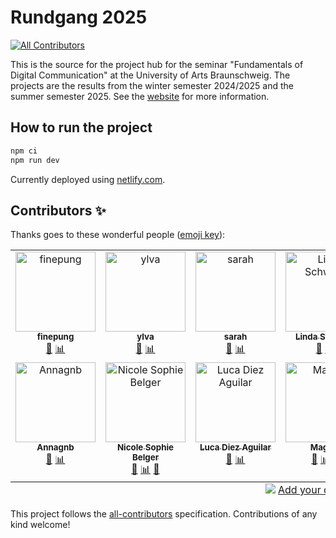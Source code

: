 # Rundgang 2025
<!-- ALL-CONTRIBUTORS-BADGE:START - Do not remove or modify this section -->
[![All Contributors](https://img.shields.io/badge/all_contributors-11-orange.svg?style=flat-square)](#contributors-)
<!-- ALL-CONTRIBUTORS-BADGE:END -->

This is the source for the project hub for the seminar "Fundamentals of Digital Communication" at the University of Arts Braunschweig. The projects are the results from the winter semester 2024/2025 and the summer semester 2025. See the [website](https://rundgang2025.qawsed.site) for more information.

## How to run the project 

```bash
npm ci
npm run dev
```

Currently deployed using [netlify.com](https://netlify.com).



## Contributors ✨

Thanks goes to these wonderful people ([emoji key](https://allcontributors.org/docs/en/emoji-key)):

<!-- ALL-CONTRIBUTORS-LIST:START - Do not remove or modify this section -->
<!-- prettier-ignore-start -->
<!-- markdownlint-disable -->
<table>
  <tbody>
    <tr>
      <td align="center" valign="top" width="14.28%"><a href="https://github.com/finepung"><img src="https://avatars.githubusercontent.com/u/184867824?v=4?s=128" width="128px;" alt="finepung"/><br /><sub><b>finepung</b></sub></a><br /><a href="https://github.com/ff6347/rundgang2025/pulls?q=is%3Apr+reviewed-by%3Afinepung" title="Reviewed Pull Requests">👀</a> <a href="#data-finepung" title="Data">📊</a></td>
      <td align="center" valign="top" width="14.28%"><a href="https://github.com/ylva92"><img src="https://avatars.githubusercontent.com/u/184819918?v=4?s=128" width="128px;" alt="ylva"/><br /><sub><b>ylva</b></sub></a><br /><a href="https://github.com/ff6347/rundgang2025/pulls?q=is%3Apr+reviewed-by%3Aylva92" title="Reviewed Pull Requests">👀</a> <a href="#data-ylva92" title="Data">📊</a></td>
      <td align="center" valign="top" width="14.28%"><a href="https://github.com/Maple-Sarahp"><img src="https://avatars.githubusercontent.com/u/184856196?v=4?s=128" width="128px;" alt="sarah"/><br /><sub><b>sarah</b></sub></a><br /><a href="https://github.com/ff6347/rundgang2025/pulls?q=is%3Apr+reviewed-by%3AMaple-Sarahp" title="Reviewed Pull Requests">👀</a> <a href="#data-Maple-Sarahp" title="Data">📊</a></td>
      <td align="center" valign="top" width="14.28%"><a href="https://github.com/LiSchwarz"><img src="https://avatars.githubusercontent.com/u/184842232?v=4?s=128" width="128px;" alt="Linda Schwarz"/><br /><sub><b>Linda Schwarz</b></sub></a><br /><a href="https://github.com/ff6347/rundgang2025/pulls?q=is%3Apr+reviewed-by%3ALiSchwarz" title="Reviewed Pull Requests">👀</a> <a href="#data-LiSchwarz" title="Data">📊</a></td>
      <td align="center" valign="top" width="14.28%"><a href="https://github.com/kaltesommer"><img src="https://avatars.githubusercontent.com/u/184865094?v=4?s=128" width="128px;" alt="Kirsten"/><br /><sub><b>Kirsten</b></sub></a><br /><a href="https://github.com/ff6347/rundgang2025/pulls?q=is%3Apr+reviewed-by%3Akaltesommer" title="Reviewed Pull Requests">👀</a> <a href="#data-kaltesommer" title="Data">📊</a></td>
      <td align="center" valign="top" width="14.28%"><a href="https://github.com/Chrizz1nk"><img src="https://avatars.githubusercontent.com/u/184868352?v=4?s=128" width="128px;" alt="Chrizz1nk"/><br /><sub><b>Chrizz1nk</b></sub></a><br /><a href="https://github.com/ff6347/rundgang2025/pulls?q=is%3Apr+reviewed-by%3AChrizz1nk" title="Reviewed Pull Requests">👀</a> <a href="#data-Chrizz1nk" title="Data">📊</a></td>
      <td align="center" valign="top" width="14.28%"><a href="https://github.com/Johanna2612"><img src="https://avatars.githubusercontent.com/u/184922207?v=4?s=128" width="128px;" alt="Johanna2612"/><br /><sub><b>Johanna2612</b></sub></a><br /><a href="https://github.com/ff6347/rundgang2025/pulls?q=is%3Apr+reviewed-by%3AJohanna2612" title="Reviewed Pull Requests">👀</a> <a href="#data-Johanna2612" title="Data">📊</a></td>
    </tr>
    <tr>
      <td align="center" valign="top" width="14.28%"><a href="https://github.com/Annagnb"><img src="https://avatars.githubusercontent.com/u/184842058?v=4?s=128" width="128px;" alt="Annagnb"/><br /><sub><b>Annagnb</b></sub></a><br /><a href="https://github.com/ff6347/rundgang2025/pulls?q=is%3Apr+reviewed-by%3AAnnagnb" title="Reviewed Pull Requests">👀</a> <a href="#data-Annagnb" title="Data">📊</a></td>
      <td align="center" valign="top" width="14.28%"><a href="https://github.com/nicolesophiebelger"><img src="https://avatars.githubusercontent.com/u/184855680?v=4?s=128" width="128px;" alt="Nicole Sophie Belger"/><br /><sub><b>Nicole Sophie Belger</b></sub></a><br /><a href="https://github.com/ff6347/rundgang2025/pulls?q=is%3Apr+reviewed-by%3Anicolesophiebelger" title="Reviewed Pull Requests">👀</a> <a href="#data-nicolesophiebelger" title="Data">📊</a> <a href="https://github.com/ff6347/rundgang2025/issues?q=author%3Anicolesophiebelger" title="Bug reports">🐛</a></td>
      <td align="center" valign="top" width="14.28%"><a href="https://github.com/lucadiez"><img src="https://avatars.githubusercontent.com/u/184628158?v=4?s=128" width="128px;" alt="Luca Diez Aguilar"/><br /><sub><b>Luca Diez Aguilar</b></sub></a><br /><a href="https://github.com/ff6347/rundgang2025/pulls?q=is%3Apr+reviewed-by%3Alucadiez" title="Reviewed Pull Requests">👀</a> <a href="#data-lucadiez" title="Data">📊</a></td>
      <td align="center" valign="top" width="14.28%"><a href="https://github.com/2mars01"><img src="https://avatars.githubusercontent.com/u/184856693?v=4?s=128" width="128px;" alt="Maggie"/><br /><sub><b>Maggie</b></sub></a><br /><a href="https://github.com/ff6347/rundgang2025/pulls?q=is%3Apr+reviewed-by%3A2mars01" title="Reviewed Pull Requests">👀</a> <a href="#data-2mars01" title="Data">📊</a> <a href="#ideas-2mars01" title="Ideas, Planning, & Feedback">🤔</a></td>
    </tr>
  </tbody>
  <tfoot>
    <tr>
      <td align="center" size="13px" colspan="7">
        <img src="https://raw.githubusercontent.com/all-contributors/all-contributors-cli/1b8533af435da9854653492b1327a23a4dbd0a10/assets/logo-small.svg">
          <a href="https://all-contributors.js.org/docs/en/bot/usage">Add your contributions</a>
        </img>
      </td>
    </tr>
  </tfoot>
</table>

<!-- markdownlint-restore -->
<!-- prettier-ignore-end -->

<!-- ALL-CONTRIBUTORS-LIST:END -->

This project follows the [all-contributors](https://github.com/all-contributors/all-contributors) specification. Contributions of any kind welcome!